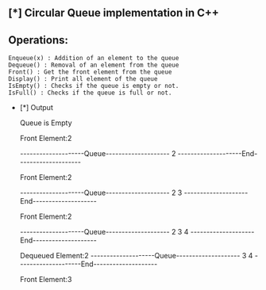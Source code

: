 ## [*] Circular Queue implementation in C++

## Operations:

    Enqueue(x) : Addition of an element to the queue
    Dequeue() : Removal of an element from the queue
    Front() : Get the front element from the queue
    Display() : Print all element of the queue
    IsEmpty() : Checks if the queue is empty or not.
    IsFull() : Checks if the queue is full or not.

- [*] Output

  Queue is Empty

  Front Element:2

  --------------------Queue--------------------
  2
  --------------------End--------------------

  Front Element:2

  --------------------Queue--------------------
  2 3
  --------------------End--------------------

  Front Element:2

  --------------------Queue--------------------
  2 3 4
  --------------------End--------------------

  Dequeued Element:2
  --------------------Queue--------------------
  3 4
  --------------------End--------------------

  Front Element:3
